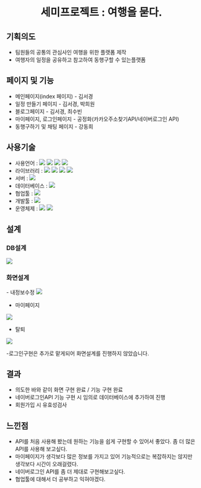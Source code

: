 <h1 align="center"> 세미프로젝트 : 여행을 묻다.</h1>

## 기획의도
<ul>
  <li>팀원들의 공통의 관심사인 여행을 위한 플랫폼 제작</li>
  <li>여행자의 일정을 공유하고 참고하여 동행구할 수 있는플랫폼</li>
</ul>

## 페이지 및 기능
<ul>
  <li>메인페이지(index 페이지) - 김서경</li>
  <li>일정 만들기 페이지 - 김서경, 박희원</li>
  <li>블로그페이지 - 김서경, 최수빈</li>
  <li>마이페이지, 로그인페이지 - 공정화(카카오주소찾기API/네이버로그인 API)</li>
  <li>동행구하기 및 채팅 페이지 - 강동희</li>
</ul>

## 사용기술
<ul>
  <li>
    사용언어 : 
    <img src="https://img.shields.io/badge/Java-007396?style=flat-square&logo=java&logoColor=white"/>
    <img src="https://img.shields.io/badge/javascript-orange?style=flat-square&logo=javascript&logoColor=white"/>
    <img src="https://img.shields.io/badge/CSS3-1572B6?style=flat-square&logo=CSS3&logoColor=white"/>
    <img src="https://img.shields.io/badge/HTML5-E34F26?style=flat-square&logo=HTML5&logoColor=white"/>
  </li>
  <li>
    라이브러리 : 
    <img src="https://img.shields.io/badge/jQuery-0769AD?style=flat-square&logo=jquery&logoColor=white"/> 
    <img src="https://img.shields.io/badge/JSON-black?style=flat-square&logo=json&logoColor=white"/> 
    <img src="https://img.shields.io/badge/GSON-black?style=flat-square&logo=gson&logoColor=white"/>   
    <img src="https://img.shields.io/badge/Bootstrap-7952B3?style=flat-square&logo=Bootstrap&logoColor=white"/>
  </li>
  <li>
    서버 : 
    <img src="https://img.shields.io/badge/Tomcat9.0-yellow?style=flat-square&logo=apachetomcat&logoColor=white"/>
  </li>
  <li>
    데이터베이스 : 
    <img src="https://img.shields.io/badge/Oracle-F80000?style=flat-square&logo=Oracle&logoColor=white"/>
  </li>
  <li>
    협업툴 :
    <img src="https://img.shields.io/badge/Github-black?style=flat-square&logo=github&logoColor=white"/>
  </li>
  <li>
    개발툴 :
    <img src="https://img.shields.io/badge/Eclipse-2C2255?style=flat-square&logo=EclipseIDE&logoColor=white"/>
  </li>
  <li>
    운영체제 :
    <img src="https://img.shields.io/badge/Windows10-black?style=flat-square&logo=windows&logoColor=white"/>
    <img src="https://img.shields.io/badge/Mac-black?style=flat-square&logo=MacOs&logoColor=white"/> 
  </li>
</ul>

## 설계

<h3>DB설계</h3>
<img src="https://user-images.githubusercontent.com/92419990/150302343-b8868150-1ef7-4b37-b44e-df748cb6e4f9.png" />

<h3>화면설계</h3>
- 내정보수정
<img src="https://user-images.githubusercontent.com/92419990/150307194-a69dcce0-6b98-4e1b-b319-4e2544bbe5c1.PNG" />

- 마이페이지
<img src="https://user-images.githubusercontent.com/92419990/150307205-24c1fd15-f194-4091-b190-b1c52c8c765a.PNG" />

- 탈퇴
<img src="https://user-images.githubusercontent.com/92419990/150307219-81f5a2fd-5c09-42ae-aea8-15e71b78530d.PNG" />

-로그인구현은 추가로 맡게되어 화면설계를 진행하지 않았습니다.

## 결과
<ul>
  <li>의도한 바와 같이 화면 구현 완료 / 기능 구현 완료</li>
  <li>네이버로그인API 기능 구현 시 임의로 데이터베이스에 추가하여 진행</li>
  <li>회원가입 시 유효성검사</li>
</ul>

## 느낀점
- API를 처음 사용해 봤는데 원하는 기능을 쉽게 구현할 수 있어서 좋았다. 좀 더 많은 API를 사용해 보고싶다.
- 마이페이지가 생각보다 많은 정보를 가지고 있어 기능적으로는 복잡하지는 않지만 생각보다 시간이 오래걸렸다.
- 네이버로그인 API를 좀 더 제대로 구현해보고싶다.
- 협업툴에 대해서 더 공부하고 익혀야겠다.
